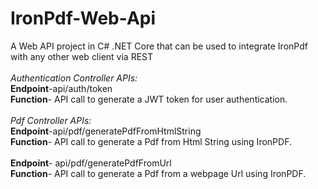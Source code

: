 # IronPdf-Web-Api
A Web API project in C# .NET Core that can be used to integrate IronPdf with any other web client via REST
<br>
<br>
*Authentication Controller APIs:*
<br>
**Endpoint**-api/auth/token
<br>
**Function**- API call to generate a JWT token for user authentication.
<br>
<br>
*Pdf Controller APIs:*
<br>
**Endpoint**-api/pdf/generatePdfFromHtmlString
<br>
**Function**- API call to generate a Pdf from Html String using IronPDF.
<br>
<br>
**Endpoint**- api/pdf/generatePdfFromUrl
<br>
**Function**- API call to generate a Pdf from a webpage Url using IronPDF.
